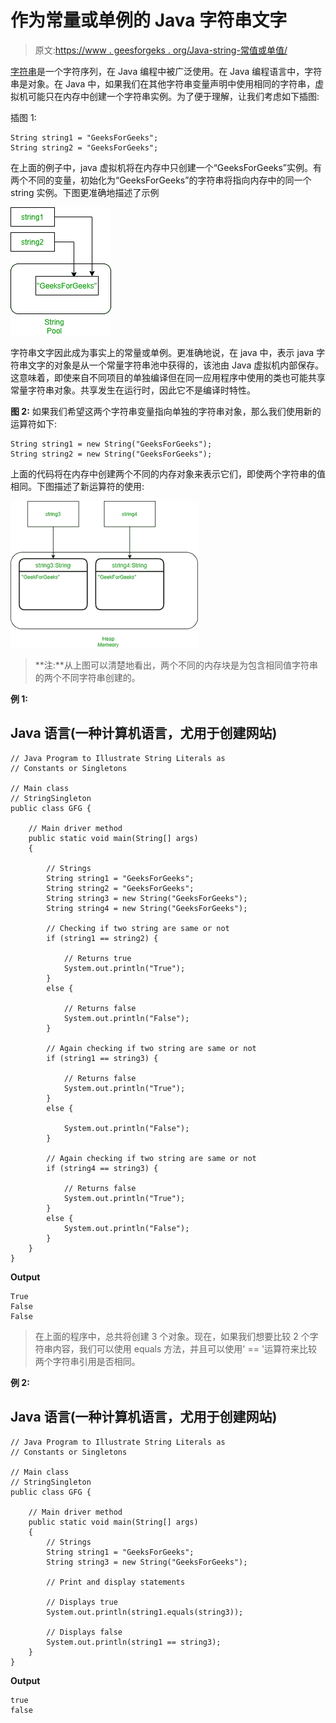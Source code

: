 # 作为常量或单例的 Java 字符串文字

> 原文:[https://www . geesforgeks . org/Java-string-常值或单值/](https://www.geeksforgeeks.org/java-string-literals-as-constants-or-singletons/)

[字符串](https://www.geeksforgeeks.org/strings-in-java/)是一个字符序列，在 Java 编程中被广泛使用。在 Java 编程语言中，字符串是对象。在 Java 中，如果我们在其他字符串变量声明中使用相同的字符串，虚拟机可能只在内存中创建一个字符串实例。为了便于理解，让我们考虑如下插图:

插图 1:

```
String string1 = "GeeksForGeeks";
String string2 = "GeeksForGeeks";
```

在上面的例子中，java 虚拟机将在内存中只创建一个“GeeksForGeeks”实例。有两个不同的变量，初始化为“GeeksForGeeks”的字符串将指向内存中的同一个 string 实例。下图更准确地描述了示例

![](img/877f47b525292eded4b72e437115f797.png)

字符串文字因此成为事实上的常量或单例。更准确地说，在 java 中，表示 java 字符串文字的对象是从一个常量字符串池中获得的，该池由 Java 虚拟机内部保存。这意味着，即使来自不同项目的单独编译但在同一应用程序中使用的类也可能共享常量字符串对象。共享发生在运行时，因此它不是编译时特性。

**图 2:** 如果我们希望这两个字符串变量指向单独的字符串对象，那么我们使用新的运算符如下:

```
String string1 = new String("GeeksForGeeks");
String string2 = new String("GeeksForGeeks");
```

上面的代码将在内存中创建两个不同的内存对象来表示它们，即使两个字符串的值相同。下图描述了新运算符的使用:

![](img/3520e1270da8fd207b108735205cfc21.png)

> **注:**从上图可以清楚地看出，两个不同的内存块是为包含相同值字符串的两个不同字符串创建的。

**例 1:**

## Java 语言(一种计算机语言，尤用于创建网站)

```
// Java Program to Illustrate String Literals as
// Constants or Singletons

// Main class
// StringSingleton
public class GFG {

    // Main driver method
    public static void main(String[] args)
    {

        // Strings
        String string1 = "GeeksForGeeks";
        String string2 = "GeeksForGeeks";
        String string3 = new String("GeeksForGeeks");
        String string4 = new String("GeeksForGeeks");

        // Checking if two string are same or not
        if (string1 == string2) {

            // Returns true
            System.out.println("True");
        }
        else {

            // Returns false
            System.out.println("False");
        }

        // Again checking if two string are same or not
        if (string1 == string3) {

            // Returns false
            System.out.println("True");
        }
        else {

            System.out.println("False");
        }

        // Again checking if two string are same or not
        if (string4 == string3) {

            // Returns false
            System.out.println("True");
        }
        else {
            System.out.println("False");
        }
    }
}
```

**Output**

```
True
False
False
```

> 在上面的程序中，总共将创建 3 个对象。现在，如果我们想要比较 2 个字符串内容，我们可以使用 equals 方法，并且可以使用' == '运算符来比较两个字符串引用是否相同。

**例 2:**

## Java 语言(一种计算机语言，尤用于创建网站)

```
// Java Program to Illustrate String Literals as
// Constants or Singletons

// Main class
// StringSingleton
public class GFG {

    // Main driver method
    public static void main(String[] args)
    {
        // Strings
        String string1 = "GeeksForGeeks";
        String string3 = new String("GeeksForGeeks");

        // Print and display statements

        // Displays true
        System.out.println(string1.equals(string3));

        // Displays false
        System.out.println(string1 == string3);
    }
}
```

**Output**

```
true
false
```